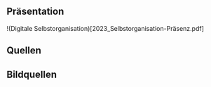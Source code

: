 
## Präsentation
!(Digitale Selbstorganisation)[2023_Selbstorganisation-Präsenz.pdf]

## Quellen

## Bildquellen